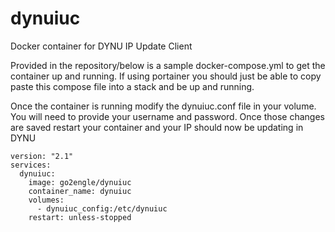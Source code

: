# dynuiuc
Docker container for DYNU IP Update Client

Provided in the repository/below is a sample docker-compose.yml to get the container up and running. If using portainer you should just be able to copy paste this compose file into a stack and be up and running.

Once the container is running modify the dynuiuc.conf file in your volume. You will need to provide your username and password. Once those changes are saved restart your container and your IP should now be updating in DYNU

```
version: "2.1"
services:
  dynuiuc:
    image: go2engle/dynuiuc
    container_name: dynuiuc
    volumes:
      - dynuiuc_config:/etc/dynuiuc
    restart: unless-stopped
 ```
